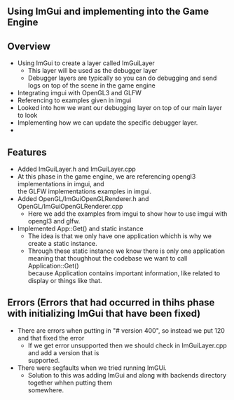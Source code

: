 ## Using ImGui and implementing into the Game Engine


## Overview
- Using ImGui to create a layer called ImGuiLayer
    - This layer will be used as the debugger layer
    - Debugger layers are typically so you can do debugging and send logs
        on top of the scene in the game engine
- Integrating imgui with OpenGL3 and GLFW
- Referencing to examples given in imgui
- Looked into how we want our debugging layer on top of our main layer to look
- Implementing how we can update the specific debugger layer.
- 

## Features
- Added ImGuiLayer.h and ImGuiLayer.cpp
- At this phase in the game engine, we are referencing opengl3 implementations in imgui, and \
    the GLFW implementations examples in imgui.
- Added OpenGL/ImGuiOpenGLRenderer.h and OpenGL/ImGuiOpenGLRenderer.cpp
    - Here we add the examples from imgui to show how to use imgui with \
        opengl3 and glfw.
- Implemented App::Get() and static instance
    - The idea is that we only have one application whichh is why we create a static instance.
    - Through these static instance we know there is only one application \
        meaning that thoughhout the codebase we want to call Application::Get() \
        because Application contains important information, like related to display or things like that.


## Errors (Errors that had occurred in thihs phase with initializing ImGui that have been fixed)
- There are errors when putting in "# version 400", so instead we put 120 and that fixed the error
    - If we get error unsupported then we should check in ImGuiLayer.cpp and add a version that is \
        supported.
- There were segfaults when we tried running ImGUi.
    - Solution to this was adding ImGui and along with backends directory together whhen putting them \
        somewhere.